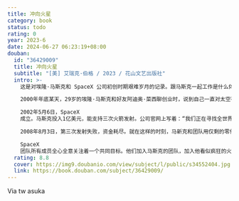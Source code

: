```yaml
---
title: 冲向火星
category: book
status: todo
rating: 0
year: 2023-6
date: 2024-06-27 06:23:19+08:00
douban:
  id: "36429009"
  title: 冲向火星
  subtitle: "[美] 艾瑞克·伯格 / 2023 / 花山文艺出版社"
  intro: >-
    这是对埃隆·马斯克和 SpaceX 公司初创时期艰难岁月的记录。跟马斯克一起工作是什么体验？本书讲述了36位初创成员与他共同疯魔、此生难忘的飞天故事。

    2000年年底某天，29岁的埃隆·马斯克和好友阿迪奥·菜西聊创业时，说到自己一直对太空有兴趣。当晚他翻遍美国宇航局官网，发现美国航天业在阿波罗登月后毫无作为。马斯克决定为这个行业带来突破——他要去火星，就从造火箭开始。

    2002年5月6日，SpaceX
    成立。马斯克投入1亿美元，能支持三次火箭发射。公司官网上写着：“我们正在寻找全世界的人才，以解决具有挑战性的项目，最终实现人类成为跨行星物种的目标。”业内无人看好，就连最初加入团队的几位高管也不真的相信马斯克能造出火箭。

    2008年8月3日，第三次发射失败，资金耗尽。就在这样的时刻，马新克和团队用仅剩的零件组装好最后一枚火箭，进行了第四次发射。

    SpaceX
    团队所有成员全心全意关注着一个共同目标。他们加入马斯克的团队，加入他看似疯狂的火星移民计划，终于迈出了这重要一步——2008年9月28日，“猎鹰1号”火箭成功发射。
  rating: 8.8
  cover: https://img9.doubanio.com/view/subject/l/public/s34552404.jpg
  link: https://book.douban.com/subject/36429009/
---
```


Via tw asuka 
